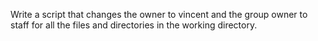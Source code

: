  Write a script that changes the owner to vincent and the group owner to staff for all the files and directories in the working directory.
